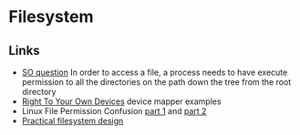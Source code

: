 # Filesystem

## Links

 - [SO question](https://unix.stackexchange.com/questions/95897/permissions-755-on-home-user)  In order to access a file, a process needs to have execute permission to all the directories on the path down the tree from the root directory
 - [Right To Your Own Devices](http://linuxgazette.net/114/kapil.html) device mapper examples
 - Linux File Permission Confusion [part 1](http://www.hackinglinuxexposed.com/articles/20030417.html) and [part 2](http://www.hackinglinuxexposed.com/articles/20030424.html)
 - [Practical filesystem design](https://www.haiku-os.org/legacy-docs/practical-file-system-design.pdf)
